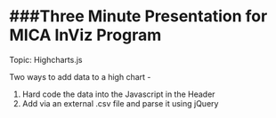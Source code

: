 ###Three Minute Presentation for MICA InViz Program
============
Topic: Highcharts.js

Two ways to add data to a high chart - 
1) Hard code the data into the Javascript in the Header 
2) Add via an external .csv file and parse it using jQuery


